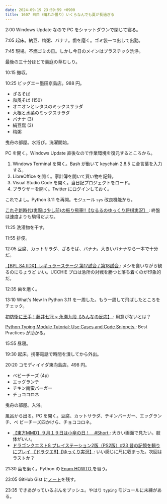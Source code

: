 ```yaml
---
date: 2024-09-19 23:59:59 +0900
title: 1607 日目（晴れか曇り）いくらなんでも夏が長過ぎる
---
```


2:00 Windows Update なので PC をシャットダウンで閉じて寝る。

7:05 起床。納豆、梅粥、バナナ。歯を磨く。ゴミ袋一つ出して出勤。

7:45 現場。不燃ゴミの日。しかし今日のメインはプラスチック洗浄。

最後の三十分ほどで裏庭の草むしり。

10:15 撤収。

10:25 ビッグエー墨田京島店。988 円。

* ざるそば
* 和風そば (150)
* オニオンとレタスのミックスサラダ
* 大根と水菜のミックスサラダ
* バナナ (3)
* 絹豆腐 (3)
* 梅粥

曳舟の部屋。水浴び。洗濯開始。

PC を開く。Windows Update 直後なので作業環境を復元するところから。

1. Windows Terminal を開く。Bash が動いて keychain 2.8.5 に合言葉を入力する。
2. LibreOffice を開く。家計簿を開いて買い物を記録。
3. Visual Studio Code を開く。当日記プロジェクトをロード。
4. ブラウザーを開く。Twitter にログインしておく。

これでよし。Python 3.11 を再開。モジュール ``sys`` 改良機能から。

[これぞ新時代(実際は少し前)の振り飛車‼【なるるのゆっくり将棋実況】
](https://www.youtube.com/watch?v=Lccy9BtdI9E): 終盤は速度よりも駒得だよな。

11:25 洗濯物を干す。

11:55 排便。

12:05 豆腐、カットサラダ、ざるそば、バナナ。大きいバナナなら一本で十分だ。

[【BPL S4 IIDX】レギュラーステージ 第17試合 / 第18試合
](https://www.youtube.com/watch?v=F6IPHWLt1VQ): メシを食いながら観るのにちょうど
いい。UCCHIE プロは急所の対戦を勝つと落ち着くのが印象的だ。

12:35 歯を磨く。

13:10 What's New In Python 3.11 を一周した。もう一周して飛ばしたところをチェック。

[初防衛に王手！藤井七冠 × 永瀬九段【みんなの反応】
](https://www.youtube.com/watch?v=u8iiVdNgN98): 用意がないとは？

[Python Typing Module Tutorial: Use Cases and Code Snippets
](https://www.squash.io/python-typing-module-tutorial-use-cases-and-code-snippets/):
Best Practices が助かる。

15:55 昼寝。

19:30 起床。携帯電話で時間を潰してから外出。

20:20 コモディイイダ東向島店。498 円。

* ベビーチーズ (4p)
* エッグランチ
* チキン南蛮バーガー
* チョココロネ

曳舟の部屋。入浴。

風呂から出る。PC を開く。豆腐、カットサラダ、チキンバーガー、エッグランチ、ベ
ビーチーズ四かけら、チョココロネ。

* [【東方MMD】９月１９日は小傘の日！　#Short
  ](https://www.youtube.com/watch?v=9s2PsDTB3UU): 大きい画面で見たい。肢体がいい。
* [ドラゴンクエスト8 プレイステーション2版（PS2版）#23 昔の記憶を頼りにプレイ
  【ドラクエ8】【ゆっくり実況】](https://www.youtube.com/watch?v=TFjVOcY0oLA):
  いい感じに尺に収まった。次回はラストか？

21:30 歯を磨く。Python の [Enum HOWTO
](https://docs.python.org/3/howto/enum.html#enum-basic-tutorial) を習う。

23:05 GitHub Gist に[ノート][python-enums-note.md]を残す。

23:35 できあがっているぶんをプッシュ。やはり `typing` モジュールに未練がある。

[python-enums-note.md]: https://gist.github.com/showa-yojyo/2093ac38a55c3e1bce08b94444eaab8f
